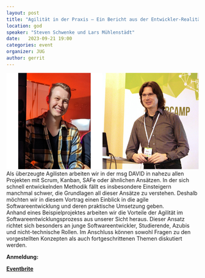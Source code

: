 ```yaml
---
layout: post
title: "Agilität in der Praxis – Ein Bericht aus der Entwickler-Realität"
location: god
speaker: "Steven Schwenke und Lars Mühlenstädt"
date:   2023-09-21 19:00
categories: event
organizer: JUG
author: gerrit
---
```

<img src="/assets/articles/2023/lars_steven.jpg" class="speaker" style="width:800px"/> <br />
Als überzeugte Agilisten arbeiten wir in der msg DAVID in nahezu allen Projekten mit Scrum, Kanban, SAFe oder ähnlichen Ansätzen. In der sich schnell entwickelnden Methodik fällt es insbesondere Einsteigern manchmal schwer, die Grundlagen all dieser Ansätze zu verstehen. Deshalb möchten wir in diesem Vortrag einen Einblick in die agile Softwareentwicklung und deren praktische Umsetzung geben. <br />
Anhand eines Beispielprojektes arbeiten wir die Vorteile der Agilität im Softwareentwicklungsprozess aus unserer Sicht heraus. Dieser Ansatz richtet sich besonders an junge Softwareentwickler, Studierende, Azubis und nicht-technische Rollen. Im Anschluss können sowohl Fragen zu den vorgestellten Konzepten als auch fortgeschrittenen Themen diskutiert werden.

**Anmeldung:**

[**Eventbrite**](https://www.eventbrite.de/e/agilitat-in-der-praxis-ein-bericht-aus-der-entwickler-realitat-tickets-713819622707?aff=oddtdtcreator)